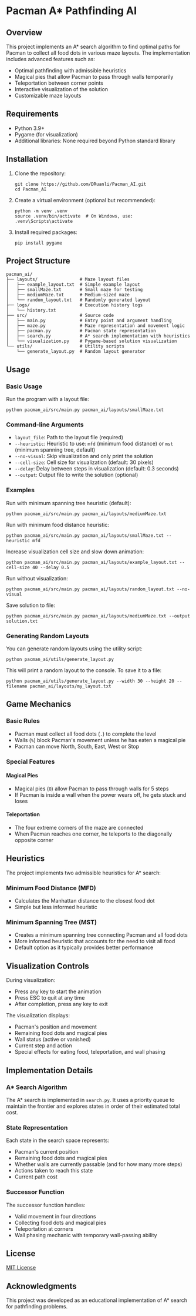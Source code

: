 # Pacman A* Pathfinding AI

## Overview

This project implements an A* search algorithm to find optimal paths for Pacman to collect all food dots in various maze layouts. The implementation includes advanced features such as:

- Optimal pathfinding with admissible heuristics
- Magical pies that allow Pacman to pass through walls temporarily
- Teleportation between corner points
- Interactive visualization of the solution
- Customizable maze layouts

## Requirements

- Python 3.9+
- Pygame (for visualization)
- Additional libraries: None required beyond Python standard library

## Installation

1. Clone the repository:
   ```
   git clone https://github.com/DRuanli/Pacman_AI.git
   cd Pacman_AI
   ```

2. Create a virtual environment (optional but recommended):
   ```
   python -m venv .venv
   source .venv/bin/activate  # On Windows, use: .venv\Scripts\activate
   ```

3. Install required packages:
   ```
   pip install pygame
   ```

## Project Structure

```
pacman_ai/
├── layouts/                # Maze layout files
│   ├── example_layout.txt  # Simple example layout
│   ├── smallMaze.txt       # Small maze for testing
│   ├── mediumMaze.txt      # Medium-sized maze
│   └── random_layout.txt   # Randomly generated layout
├── logs/                   # Execution history logs
│   └── history.txt
├── src/                    # Source code
│   ├── main.py             # Entry point and argument handling
│   ├── maze.py             # Maze representation and movement logic
│   ├── pacman.py           # Pacman state representation
│   ├── search.py           # A* search implementation with heuristics
│   └── visualization.py    # Pygame-based solution visualization
└── utils/                  # Utility scripts
    └── generate_layout.py  # Random layout generator
```

## Usage

### Basic Usage

Run the program with a layout file:

```
python pacman_ai/src/main.py pacman_ai/layouts/smallMaze.txt
```

### Command-line Arguments

- `layout_file`: Path to the layout file (required)
- `--heuristic`: Heuristic to use: `mfd` (minimum food distance) or `mst` (minimum spanning tree, default)
- `--no-visual`: Skip visualization and only print the solution
- `--cell-size`: Cell size for visualization (default: 30 pixels)
- `--delay`: Delay between steps in visualization (default: 0.3 seconds)
- `--output`: Output file to write the solution (optional)

### Examples

Run with minimum spanning tree heuristic (default):
```
python pacman_ai/src/main.py pacman_ai/layouts/mediumMaze.txt
```

Run with minimum food distance heuristic:
```
python pacman_ai/src/main.py pacman_ai/layouts/smallMaze.txt --heuristic mfd
```

Increase visualization cell size and slow down animation:
```
python pacman_ai/src/main.py pacman_ai/layouts/example_layout.txt --cell-size 40 --delay 0.5
```

Run without visualization:
```
python pacman_ai/src/main.py pacman_ai/layouts/random_layout.txt --no-visual
```

Save solution to file:
```
python pacman_ai/src/main.py pacman_ai/layouts/mediumMaze.txt --output solution.txt
```

### Generating Random Layouts

You can generate random layouts using the utility script:

```
python pacman_ai/utils/generate_layout.py
```

This will print a random layout to the console. To save it to a file:

```
python pacman_ai/utils/generate_layout.py --width 30 --height 20 --filename pacman_ai/layouts/my_layout.txt
```

## Game Mechanics

### Basic Rules
- Pacman must collect all food dots (`.`) to complete the level
- Walls (`%`) block Pacman's movement unless he has eaten a magical pie
- Pacman can move North, South, East, West or Stop

### Special Features

#### Magical Pies
- Magical pies (`O`) allow Pacman to pass through walls for 5 steps
- If Pacman is inside a wall when the power wears off, he gets stuck and loses

#### Teleportation
- The four extreme corners of the maze are connected
- When Pacman reaches one corner, he teleports to the diagonally opposite corner

## Heuristics

The project implements two admissible heuristics for A* search:

### Minimum Food Distance (MFD)
- Calculates the Manhattan distance to the closest food dot
- Simple but less informed heuristic

### Minimum Spanning Tree (MST)
- Creates a minimum spanning tree connecting Pacman and all food dots
- More informed heuristic that accounts for the need to visit all food
- Default option as it typically provides better performance

## Visualization Controls

During visualization:
- Press any key to start the animation
- Press ESC to quit at any time
- After completion, press any key to exit

The visualization displays:
- Pacman's position and movement
- Remaining food dots and magical pies
- Wall status (active or vanished)
- Current step and action
- Special effects for eating food, teleportation, and wall phasing

## Implementation Details

### A* Search Algorithm
The A* search is implemented in `search.py`. It uses a priority queue to maintain the frontier and explores states in order of their estimated total cost.

### State Representation
Each state in the search space represents:
- Pacman's current position
- Remaining food dots and magical pies
- Whether walls are currently passable (and for how many more steps)
- Actions taken to reach this state
- Current path cost

### Successor Function
The successor function handles:
- Valid movement in four directions
- Collecting food dots and magical pies
- Teleportation at corners
- Wall phasing mechanic with temporary wall-passing ability

## License

[MIT License](LICENSE)

## Acknowledgments

This project was developed as an educational implementation of A* search for pathfinding problems.